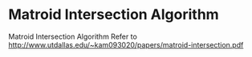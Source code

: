 # Matroid Intersection Algorithm 
Matroid Intersection Algorithm 
Refer to http://www.utdallas.edu/~kam093020/papers/matroid-intersection.pdf
